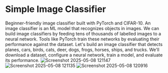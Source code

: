 # Simple Image Classifier

Beginner-friendly image classifier built with PyTorch and CIFAR-10.
An image classifier is an ML model that recognizes objects in images. We can build image classifiers by feeding tens of thousands of labelled images to a neural network. Tools like PyTorch train these networks by evaluating their performance against the dataset.
Let's build an image classifier that detects planes, cars, birds, cats, deer, dogs, frogs, horses, ships, and trucks. We'll download a dataset, configure a neural network, train a model, and evaluate its performance.
![Screenshot 2025-05-08 121147](https://github.com/user-attachments/assets/5e006a51-1d06-4db5-87fd-3c0806b2060e)
![Screenshot 2025-05-08 121135](https://github.com/user-attachments/assets/e883f50f-8cd7-4647-bc23-a5f44ebced06)
![Screenshot 2025-05-08 120916](https://github.com/user-attachments/assets/050ddbb1-2c2d-431d-8705-4fc90ed6a4eb)

